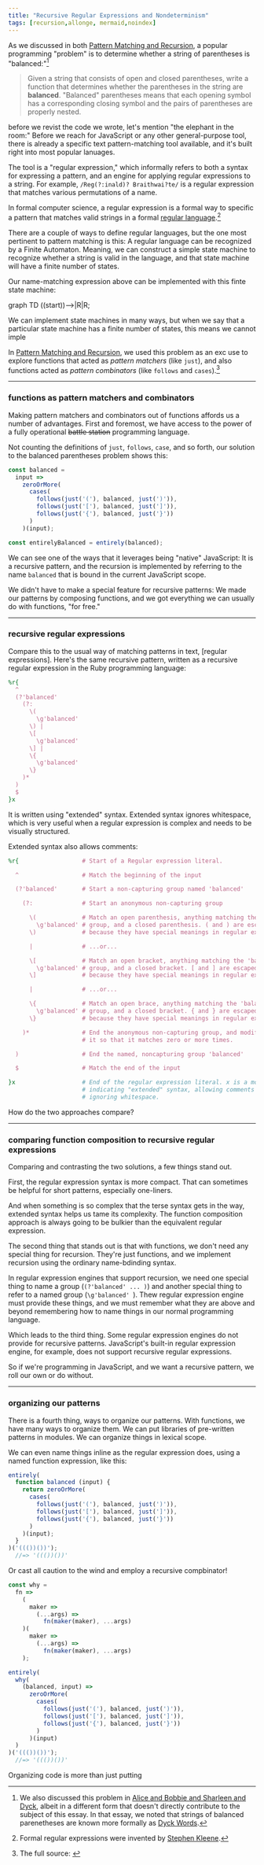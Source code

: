```yaml
---
title: "Recursive Regular Expressions and Nondeterminism"
tags: [recursion,allonge, mermaid,noindex]
---
```


As we discussed in both [Pattern Matching and Recursion], a popular programming "problem" is to determine whether a string of parentheses is "balanced:"[^dyck]

[Pattern Matching and Recursion]: http://raganwald.com/2018/10/17/recursive-pattern-matching.html "Pattern Matching and Recursion"

> Given a string that consists of open and closed parentheses, write a function that determines whether the parentheses in the string are **balanced**. "Balanced" parentheses means that each opening symbol has a corresponding closing symbol and the pairs of parentheses are properly nested.

[^dyck]: We also discussed this problem in [Alice and Bobbie and Sharleen and Dyck], albeit in a different form that doesn't directly contribute to the subject of this essay. In that essay, we noted that strings of balanced parenetheses are known more formally as [Dyck Words](https://en.wikipedia.org/wiki/Walther_von_Dyck).

[Alice and Bobbie and Sharleen and Dyck]: http://raganwald.com/2018/11/14/dyck-joke.html "Alice and Bobbie and Sharleen and Dyck"

before we revist the code we wrote, let's mention "the elephant in the room:" Before we reach for JavaScript or any other general-purpose tool, there is already a specific text pattern-matching tool available, and it's built right into most popular lanuages.

The tool is a "regular expression," which informally refers to both a syntax for expressing a pattern, and an engine for applying regular expressions to a string. For example, `/Reg(?:inald)? Braithwai?te/` is a regular expression that matches various permutations of a name.

In formal computer science, a regular expression is a formal way to specific a pattern that matches valid strings in a formal [regular language].[^kleene]

[^kleene]: Formal regular expressions were invented by [Stephen Kleene].

[regular language]: https://en.wikipedia.org/wiki/Regular_language
[Stephen Kleene]: https://en.wikipedia.org/wiki/Stephen_Cole_Kleene

There are a couple of ways to define regular languages, but the one most pertinent to pattern matching is this: A regular language can be recognized by a Finite Automaton. Meaning, we can construct a simple state machine to recognize whether a string is valid in the language, and that state machine will have a finite number of states.

Our name-matching expression above can be implemented with this finte state machine:

<div class="mermaid">
  graph TD
    ((start))-->|R|R;
</div>



We can implement state machines in many ways, but when we say that a particular state machine has a finite number of states, this means we cannot imple



In [Pattern Matching and Recursion], we used this problem as an exc use to explore functions that acted as *pattern matchers* (like `just`), and also functions acted as *pattern combinators* (like `follows` and `cases`).[^source]

[^source]: The full source: <script src="https://gist.github.com/raganwald/d5005beb167f075f2c90898143f4e116.js"></script>

---

### functions as pattern matchers and combinators

Making pattern matchers and combinators out of functions affords us a number of advantages. First and foremost, we have access to the power of a fully operational <strike>battle station</strike> programming language.

Not counting the definitions of `just`, `follows`, `case`, and so forth, our solution to the balanced parentheses problem shows this:

```javascript
const balanced =
  input =>
    zeroOrMore(
      cases(
        follows(just('('), balanced, just(')')),
        follows(just('['), balanced, just(']')),
        follows(just('{'), balanced, just('}'))
      )
    )(input);

const entirelyBalanced = entirely(balanced);
```

We can see one of the ways that it leverages being "native" JavaScript: It is a recursive pattern, and the recursion is implemented by referring to the name `balanced` that is bound in the current JavaScript scope.

We didn't have to make a special feature for recursive patterns: We made our patterns by composing functions, and we got everything we can usually do with functions, "for free."

---

### recursive regular expressions

Compare this to the usual way of matching patterns in text, [regular expressions]. Here's the same recursive pattern, written as a recursive regular expression in the Ruby programming language:

```ruby
%r{
  ^
  (?'balanced'
    (?:
      \(
        \g'balanced'
      \) |
      \[
        \g'balanced'
      \] |
      \{
        \g'balanced'
      \}
    )*
  )
  $
}x
```

It is written using "extended" syntax. Extended syntax ignores whitespace, which is very useful when a regular expression is complex and needs to be visually structured.

Extended syntax also allows comments:

```ruby
%r{                  # Start of a Regular expression literal.

  ^                  # Match the beginning of the input

  (?'balanced'       # Start a non-capturing group named 'balanced'

    (?:              # Start an anonymous non-capturing group

      \(             # Match an open parenthesis, anything matching the 'balanced'
        \g'balanced' # group, and a closed parenthesis. ( and ) are escaped
      \)             # because they have special meanings in regular expressions.

      |              # ...or...

      \[             # Match an open bracket, anything matching the 'balanced'
        \g'balanced' # group, and a closed bracket. [ and ] are escaped
      \]             # because they have special meanings in regular expressions.

      |              # ...or...

      \{             # Match an open brace, anything matching the 'balanced'
        \g'balanced' # group, and a closed bracket. { and } are escaped
      \}             # because they have special meanings in regular expressions.

    )*               # End the anonymous non-capturing group, and modify
                     # it so that it matches zero or more times.

  )                  # End the named, noncapturing group 'balanced'

  $                  # Match the end of the input

}x                   # End of the regular expression literal. x is a modifier
                     # indicating "extended" syntax, allowing comments and
                     # ignoring whitespace.
```

How do the two approaches compare?

---

### comparing function composition to recursive regular expressions

Comparing and contrasting the two solutions, a few things stand out.

First, the regular expression syntax is more compact. That can sometimes be helpful for short patterns, especially one-liners.

And when something is so complex that the terse syntax gets in the way, extended syntax helps us tame its complexity. The function composition approach is always going to be bulkier than the equivalent regular expression.

The second thing that stands out is that with functions, we don't need any special thing for recursion. They're just functions, and we implement recursion using the ordinary name-bdinding syntax.

In regular expression engines that support recursion, we need one special thing to name a group (`(?'balanced' ... )`) and another special thing to refer to a named group (`\g'balanced' `). Thew regular expression engine must provide these things, and we must remember what they are above and beyond remembering how to name things in our normal programming language.

Which leads to the third thing. Some regular expression engines do not provide for recursive patterns. JavaScript's built-in regular expression engine, for example, does not support recursive regular expressions.

So if we're programming in JavaScript, and we want a recursive pattern, we roll our own or do without.

---

### organizing our patterns

There is a fourth thing, ways to organize our patterns. With functions, we have many ways to organize them. We can put libraries of pre-written patterns in modules. We can organize things in lexical scope.

We can even name things inline as the regular expression does, using a named function expression, like this:

```javascript
entirely(
  function balanced (input) {
    return zeroOrMore(
      cases(
        follows(just('('), balanced, just(')')),
        follows(just('['), balanced, just(']')),
        follows(just('{'), balanced, just('}'))
      )
    )(input);
  }
)('((())())');
  //=> '((())())'
```

Or cast all caution to the wind and employ a recursive compbinator!

```javascript
const why =
  fn =>
    (
      maker =>
        (...args) =>
          fn(maker(maker), ...args)
    )(
      maker =>
        (...args) =>
          fn(maker(maker), ...args)
    );

entirely(
  why(
    (balanced, input) =>
      zeroOrMore(
        cases(
          follows(just('('), balanced, just(')')),
          follows(just('['), balanced, just(']')),
          follows(just('{'), balanced, just('}'))
        )
      )(input)
  )
)('((())())');
  //=> '((())())'
```

Organizing code is more than just putting